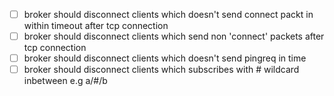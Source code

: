 - [ ] broker should disconnect clients which doesn't send connect packt in within timeout after tcp connection
- [ ] broker should disconnect clients which send non 'connect' packets after tcp connection
- [ ] broker should disconnect clients which doesn't send pingreq in time
- [ ] broker should disconnect clients which subscribes with # wildcard inbetween e.g a/#/b